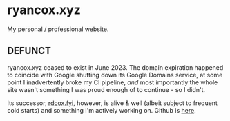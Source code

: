 # ryancox.xyz
My personal / professional website.

## DEFUNCT
ryancox.xyz ceased to exist in June 2023. The domain expiration happened to coincide with Google shutting down its Google Domains service, at some point I inadvertently broke my CI pipeline, *and* most importantly the whole site wasn't something I was proud enough of to continue - so I didn't.

Its successor, [rdcox.fyi](https://rdcox.fyi/), however, is alive & well (albeit subject to frequent cold starts) and something I'm actively working on. Github is [here](https://github.com/rdcox/rdcox_fyi).
